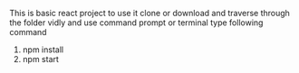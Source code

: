 This is basic react project to use it clone or download and traverse through the folder vidly and use command prompt or terminal type following command
1. npm install
2. npm start
